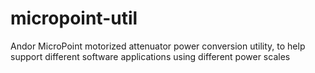 micropoint-util
===============

Andor MicroPoint motorized attenuator power conversion utility, to help support different software applications using different power scales